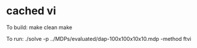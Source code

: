 # cached vi
To build:
make clean
make


To run:
./solve -p ../MDPs/evaluated/dap-100x100x10x10.mdp -method ftvi
